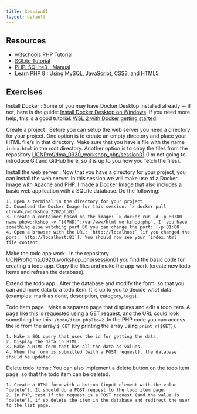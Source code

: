 ```yaml
---
title: Session01
layout: default
---
```


## Resources

- [w3schools PHP Tutorial](https://www.w3schools.com/php/default.asp)
- [SQLite Tutorial](https://www.tutorialspoint.com/sqlite)
- [PHP: SQLite3 - Manual](https://www.php.net/manual/en/class.sqlite3.php)
- [Learn PHP 8 : Using MySQL, JavaScript, CSS3, and HTML5](http://ez-scv.statsbiblioteket.dk:2048/login?url=https://search.ebscohost.com/login.aspx?direct=true&db=nlebk&AN=2642716&site=ehost-live&ebv=EB&ppid=pp_C1)

## Exercises

Install Docker
:   Some of you may have Docker Desktop installed already -- if not, here is the guide: [Install Docker Desktop on Windows](https://docs.docker.com/desktop/windows/install/). If you need more help, this is a good tutorial: [WSL 2 with Docker getting started](https://youtu.be/5RQbdMn04Oc).

Create a project
:   Before you can setup the web server you need a directory for your project. One option is to create an empty directory and place your HTML file/s in that directory. Make sure that you have a file with the name `index.html` in the root directory. Another option is to copy the files from the repository [UCNProf/dma_0920_workshop_php/session01](https://github.com/UCNProf/dma_0920_workshop_php/tree/main/session01) (I'm not going to introduce Git and GitHub here, so it is up to you how you fetch the files).

Install the web server
:   Now that you have a directory for your project, you can install the web server. In this session we will make use of a Docker Image with Apache and PHP. I made a Docker Image that also includes a basic web application with a SQLite database. Do the following:
    
    1. Open a terminal in the directory for your project.
    2. Download the Docker Image for this session: `> docker pull chrwahl/workshop:2202php01`.
    3. Create a container based on the image: `> docker run -d -p 80:80 --name phpworkshop -v "$(PWD)":/var/www/html workshop:php`. If you have something else watching port 80 you can change the port: `-p 81:80`
    4. Open a browser with the URL: `http://localhost` (if you changed the port: `http://localhost:81`). You should now see your `index.html` file content.

Make the todo app work
:   In the repository [UCNProf/dma_0920_workshop_php/session01](https://github.com/UCNProf/dma_0920_workshop_php/tree/main/session01) you find the basic code for creating a todo app. Copy the files and make the app work (create new todo items and refresh the database).

Extend the todo app
:   Alter the database and modify the form, so that you can add more data to a todo item. It is up to you to decide *what* data (examples: mark as done, description, category, tags).

Todo item page
:   Make a separate page that displays and edit a todo item. A page like this is requested using a GET request, and the URL could look something like this: `/todo/item.php?id=2`. In the PHP code you can access the id from the array `$_GET` (try printing the array using `print_r($GET)`).
    
    1. Make a SQL query that uses the id for getting the data.
    2. Display the data in HTML.
    3. Make a HTML form that has all the data as values.
    4. When the form is submitted (with a POST request), the database should be updated.

Delete todo items
:   You can also implement a delete button on the todo item page, so that the todo item can be deleted.

    1. Create a HTML form with a button (input element with the value "delete"). It should do a POST request to the todo item page.
    2. In PHP, test if the request is a POST request (and the value is "delete"), if so delete the item in the database and redirect the user to the list page.